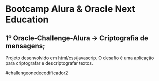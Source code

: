 # Bootcamp Alura & Oracle Next Education
## 1º Oracle-Challenge-Alura -> Criptografia de mensagens; 

Projeto desenvolvido em html/css/javascrip. 
O desafio é uma aplicação para criptografar e descriptografar textos.

#challengeonedecodificador2

